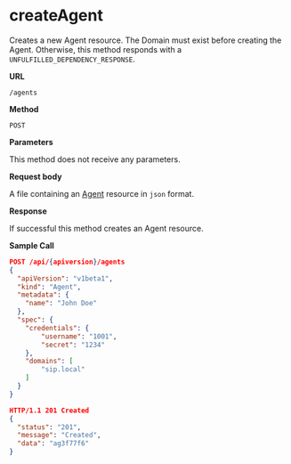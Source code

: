 # createAgent

Creates a new Agent resource. The Domain must exist before creating the Agent.
Otherwise, this method responds with a `UNFULFILLED_DEPENDENCY_RESPONSE`.

**URL**

`/agents`

**Method**

`POST`

**Parameters**

This method does not receive any parameters.

**Request body**

A file containing an [Agent](../../configuration/agents.md) resource in `json` format.

**Response**

If successful this method creates an Agent resource.

**Sample Call**

```json
POST /api/{apiversion}/agents
{
  "apiVersion": "v1beta1",
  "kind": "Agent",
  "metadata": {
  	"name": "John Doe"
  },
  "spec": {
  	"credentials": {
  		"username": "1001",
  		"secret": "1234"
  	},
  	"domains": [
  		"sip.local"
  	]
  }
}

HTTP/1.1 201 Created
{
  "status": "201",
  "message": "Created",
  "data": "ag3f77f6"
}
```
